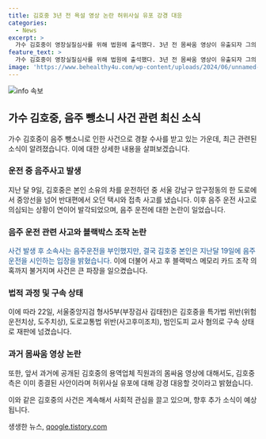 ```yaml
---
title: 김호중 3년 전 욕설 영상 논란 허위사실 유포 강경 대응
categories:
  - News
excerpt: >
  가수 김호중이 영장실질심사를 위해 법원에 출석했다. 3년 전 몸싸움 영상이 유출되자 그의 측은 이미 종결된 사안이라며 허위사실 공표에 대응할 것이라고 밝혔다. 김호중은 과거 음주운전 사고와 관련해 거짓말을 시인하며 논란이 일었고, 현재는 혐의에 대한 재판을 받고 있다. 이에 대해 김호중 측은 음주 수치 특정이 어려워 음주운전 혐의를 제외하는 결정이 내렸다고 전했다.
feature_text: >
  가수 김호중이 영장실질심사를 위해 법원에 출석했다. 3년 전 몸싸움 영상이 유출되자 그의 측은 이미 종결된 사안이라며 허위사실 공표에 대응할 것이라고 밝혔다. 김호중은 과거 음주운전 사고와 관련해 거짓말을 시인하며 논란이 일었고, 현재는 혐의에 대한 재판을 받고 있다. 이에 대해 김호중 측은 음주 수치 특정이 어려워 음주운전 혐의를 제외하는 결정이 내렸다고 전했다.
image: 'https://www.behealthy4u.com/wp-content/uploads/2024/06/unnamed-file.png'
---
```


<p><img src="https://www.behealthy4u.com/wp-content/uploads/2024/06/unnamed-file.png" alt="info 속보" /></p>

<h2 data-ke-size="size26">가수 김호중, 음주 뺑소니 사건 관련 최신 소식</h2>

<p data-ke-size="size16">가수 김호중이 음주 뺑소니로 인한 사건으로 경찰 수사를 받고 있는 가운데, 최근 관련된 소식이 알려졌습니다. 이에 대한 상세한 내용을 살펴보겠습니다.</p>

<h3><b>운전 중 음주사고 발생</b></h3>

<p data-ke-size="size16">지난 달 9일, 김호중은 본인 소유의 차를 운전하던 중 서울 강남구 압구정동의 한 도로에서 중앙선을 넘어 반대편에서 오던 택시와 접촉 사고를 냈습니다. 이후 음주 운전 사고로 의심되는 상황이 연이어 발각되었으며, 음주 운전에 대한 논란이 일었습니다.</p>

<h3><b>음주 운전 관련 사고와 블랙박스 조작 논란</b></h3>

<p data-ke-size="size16"><span style="color: #1a5490;">사건 발생 후 소속사는 음주운전을 부인했지만, 결국 김호중 본인은 지난달 19일에 음주운전을 시인하는 입장을 밝혔습니다.</span> 이에 더불어 사고 후 블랙박스 메모리 카드 조작 의혹까지 불거지며 사건은 큰 파장을 일으켰습니다.</p>

<h3><b>법적 과정 및 구속 상태</b></h3>

<p data-ke-size="size16">이에 따라 22일, 서울중앙지검 형사5부(부장검사 김태헌)은 김호중을 특가법 위반(위험운전치상, 도주치상), 도로교통법 위반(사고후미조치), 범인도피 교사 혐의로 구속 상태로 재판에 넘겼습니다.</p>

<h3><b>과거 몸싸움 영상 논란</b></h3>

<p data-ke-size="size16">또한, 앞서 과거에 공개된 김호중의 용역업체 직원과의 몸싸움 영상에 대해서도, 김호중 측은 이미 종결된 사안이라며 허위사실 유포에 대해 강경 대응할 것이라고 밝혔습니다.</p>

<p>이와 같은 김호중의 사건은 계속해서 사회적 관심을 끌고 있으며, 향후 추가 소식이 예상됩니다.</p>
생생한 뉴스, <a href="https://qoogle.tistory.com" rel="dofollow">qoogle.tistory.com</a>


